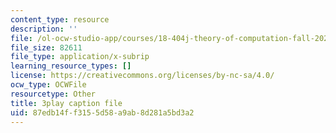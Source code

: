```yaml
---
content_type: resource
description: ''
file: /ol-ocw-studio-app/courses/18-404j-theory-of-computation-fall-2020/87edb14ff3155d58a9ab8d281a5bd3a2_oNsscmUwjMU.vtt
file_size: 82611
file_type: application/x-subrip
learning_resource_types: []
license: https://creativecommons.org/licenses/by-nc-sa/4.0/
ocw_type: OCWFile
resourcetype: Other
title: 3play caption file
uid: 87edb14f-f315-5d58-a9ab-8d281a5bd3a2
---
```

